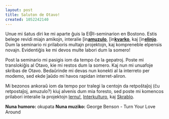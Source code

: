 ```yaml
---
layout: post
title: Saluton de Otavo!
created: 1052242140
---
```

Unue mi ŝatus diri ke mi aparte ĝuis la E@I-seminarion en Bostono.  Estis belege revidi miajn amikojn, interalie <a href="https://www.livejournal.com/userinfo.bml?user=amuzulo"><img src="https://stat.livejournal.com/img/userinfo.gif" alt="[info]" width="17" height="17" style="vertical-align: bottom; border: 0;" /></a><a href="https://amuzulo.livejournal.com/"><b>amuzulo</b></a>, <a href="https://www.livejournal.com/userinfo.bml?user=kvarko"><img src="https://stat.livejournal.com/img/userinfo.gif" alt="[info]" width="17" height="17" style="vertical-align: bottom; border: 0;" /></a><a href="https://kvarko.livejournal.com/"><b>kvarko</b></a>, kaj <a href="https://www.livejournal.com/userinfo.bml?user=elinjo"><img src="https://stat.livejournal.com/img/userinfo.gif" alt="[info]" width="17" height="17" style="vertical-align: bottom; border: 0;" /></a><a href="https://elinjo.livejournal.com/"><b>elinjo</b></a>.  Dum la seminario ni prilaboris multajn projektojn, kaj kompreneble elpensis novajn.  Evidentiĝis ke mi devos multe labori dum la somero!

Post la seminario mi pasigis iom da tempo ĉe la gepatroj.  Poste mi translokiĝis al Otavo, kie mi restos dum la somero.  Kaj nun mi unuafoje skribas de Otavo.  Bedaŭrinde mi devas nun konekti al la interreto per modemo, sed ekde ĵaŭdo mi havos rapidan interret-aliron.

Mi bezonos ankoraŭ iom da tempo por tralegi la centojn da retpoŝtaĵoj (ĉu retpostaĵoj, amuzulo?) kiuj alvenis dum mia foresto, sed poste mi komencos prilabori interalie la projektojn <a href="http://www.lernu.net/">lernu!</a>, <a href="http://www.interkulturo.net/">Interkulturo</a>, kaj <a href="http://skrablo.ikso.net/">Skrablo</a>.

<b>Nuna humoro:</b> okupata
<b>Nuna muziko:</b> George Benson - Turn Your Love Around
